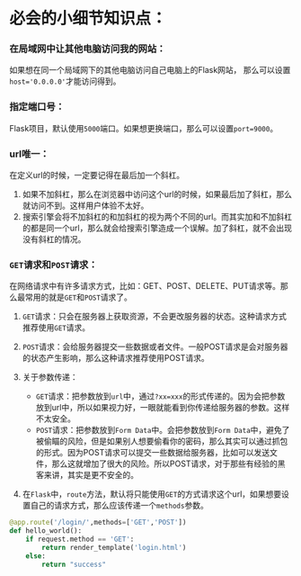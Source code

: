 # 必会的小细节知识点：

### 在局域网中让其他电脑访问我的网站：
如果想在同一个局域网下的其他电脑访问自己电脑上的Flask网站，
那么可以设置`host='0.0.0.0'`才能访问得到。

### 指定端口号：
Flask项目，默认使用`5000`端口。如果想更换端口，那么可以设置`port=9000`。

### url唯一：
在定义url的时候，一定要记得在最后加一个斜杠。
1. 如果不加斜杠，那么在浏览器中访问这个url的时候，如果最后加了斜杠，那么就访问不到。这样用户体验不太好。
2. 搜索引擎会将不加斜杠的和加斜杠的视为两个不同的url。而其实加和不加斜杠的都是同一个url，那么就会给搜索引擎造成一个误解。加了斜杠，就不会出现没有斜杠的情况。

### `GET`请求和`POST`请求：
在网络请求中有许多请求方式，比如：GET、POST、DELETE、PUT请求等。那么最常用的就是`GET`和`POST`请求了。
1. `GET`请求：只会在服务器上获取资源，不会更改服务器的状态。这种请求方式推荐使用`GET`请求。
2. `POST`请求：会给服务器提交一些数据或者文件。一般POST请求是会对服务器的状态产生影响，那么这种请求推荐使用POST请求。
3. 关于参数传递：
    * `GET`请求：把参数放到`url`中，通过`?xx=xxx`的形式传递的。因为会把参数放到url中，所以如果视力好，一眼就能看到你传递给服务器的参数。这样不太安全。
    * `POST`请求：把参数放到`Form Data`中。会把参数放到`Form Data`中，避免了被偷瞄的风险，但是如果别人想要偷看你的密码，那么其实可以通过抓包的形式。因为POST请求可以提交一些数据给服务器，比如可以发送文件，那么这就增加了很大的风险。所以POST请求，对于那些有经验的黑客来讲，其实是更不安全的。

4. 在`Flask`中，`route`方法，默认将只能使用`GET`的方式请求这个url，如果想要设置自己的请求方式，那么应该传递一个`methods`参数。

```python
@app.route('/login/',methods=['GET','POST'])
def hello_world():
    if request.method == 'GET':
        return render_template('login.html')
    else:
        return "success"
```
